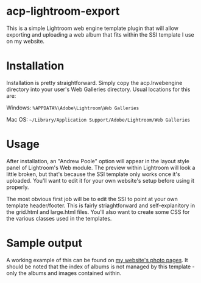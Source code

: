 # acp-lightroom-export
This is a simple Lightroom web engine template plugin that will allow exporting and uploading a web album that fits within the SSI template I use on my website.

# Installation
Installation is pretty straightforward.  Simply copy the acp.lrwebengine directory into your user's Web Galleries directory.  Usual locations for this are:

Windows: `%APPDATA%\Adobe\Lightroom\Web Galleries`

Mac OS: `~/Library/Application Support/Adobe/Lightroom/Web Galleries`

# Usage
After installation, an "Andrew Poole" option will appear in the layout style panel of Lightroom's Web module.  The preview within Lightroom will look a little broken, but that's because the SSI template only works once it's uploaded.  You'll want to edit it for your own website's setup before using it properly.

The most obvious first job will be to edit the SSI to point at your own template header/footer.  This is fairly striaghtforward and self-explanitory in the grid.html and large.html files.  You'll also want to create some CSS for the various classes used in the templates.

# Sample output
A working example of this can be found on [my website's photo pages](http://www.andrewpoole.org.uk/photos/).  It should be noted that the index of albums is not managed by this template - only the albums and images contained within.